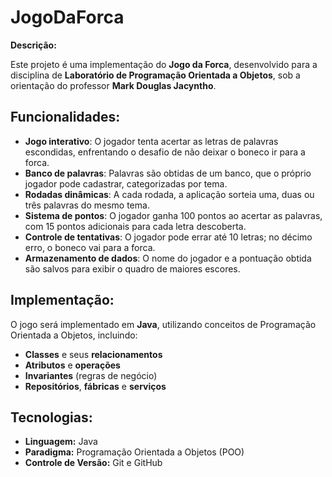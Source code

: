 # JogoDaForca

**Descrição:**

Este projeto é uma implementação do **Jogo da Forca**, desenvolvido para a disciplina de **Laboratório de Programação Orientada a Objetos**, sob a orientação do professor **Mark Douglas Jacyntho**.

## Funcionalidades:
- **Jogo interativo**: O jogador tenta acertar as letras de palavras escondidas, enfrentando o desafio de não deixar o boneco ir para a forca.
- **Banco de palavras**: Palavras são obtidas de um banco, que o próprio jogador pode cadastrar, categorizadas por tema.
- **Rodadas dinâmicas**: A cada rodada, a aplicação sorteia uma, duas ou três palavras do mesmo tema.
- **Sistema de pontos**: O jogador ganha 100 pontos ao acertar as palavras, com 15 pontos adicionais para cada letra descoberta.
- **Controle de tentativas**: O jogador pode errar até 10 letras; no décimo erro, o boneco vai para a forca.
- **Armazenamento de dados**: O nome do jogador e a pontuação obtida são salvos para exibir o quadro de maiores escores.

## Implementação:
O jogo será implementado em **Java**, utilizando conceitos de Programação Orientada a Objetos, incluindo:
- **Classes** e seus **relacionamentos**
- **Atributos** e **operações**
- **Invariantes** (regras de negócio)
- **Repositórios**, **fábricas** e **serviços**

## Tecnologias:
- **Linguagem:** Java
- **Paradigma:** Programação Orientada a Objetos (POO)
- **Controle de Versão:** Git e GitHub
